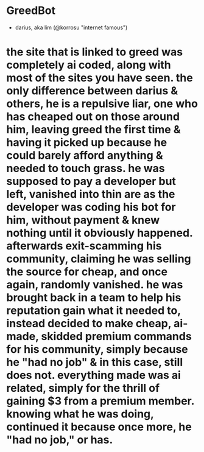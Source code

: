 # GreedBot

- darius, aka lim (@korrosu "internet famous")

# the site that is linked to greed was completely ai coded, along with most of the sites you have seen. the only difference between darius & others, he is a repulsive liar, one who has cheaped out on those around him, leaving greed the first time & having it picked up because he could barely afford anything & needed to touch grass. he was supposed to pay a developer but left, vanished into thin are as the developer was coding his bot for him, without payment & knew nothing until it obviously happened. afterwards exit-scamming his community, claiming he was selling the source for cheap, and once again, randomly vanished. he was brought back in a team to help his reputation gain what it needed to, instead decided to make cheap, ai-made, skidded premium commands for his community, simply because he "had no job" & in this case, still does not. everything made was ai related, simply for the thrill of gaining $3 from a premium member. knowing what he was doing, continued it because once more, he "had no job," or has.
